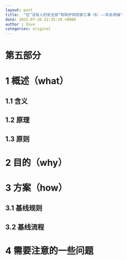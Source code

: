 ```yaml
---
layout: post
title:  "在“没有人的安全部”构筑护网防御工事（6）——攻击诱捕"
date: 2022-07-26 22:35:29 +0800
author : Invo
categories: original
---
```


# 第五部分 

# 1 概述（what）

## 1.1 含义



## 1.2 原理



## 1.3 原则



# 2 目的（why）



# 3 方案（how）

## 3.1 基线规则



## 3.2 基线流程




# 4 需要注意的一些问题



